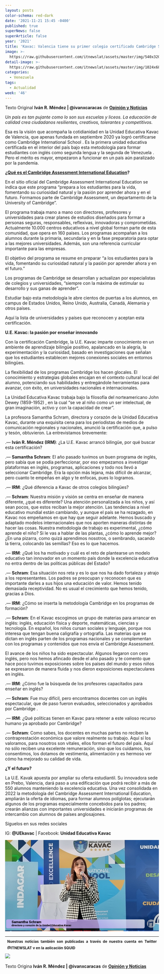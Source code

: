 ```yaml
---
layout: posts
color-schema: red-dark
date: '2021-11-21 15:45 -0400'
published: true
superNews: false
superArticle: false
year: '2021'
title: 'Kavac: Valencia tiene su primer colegio certificado Cambridge School'
image: >-
  https://raw.githubusercontent.com/itnewslat/assets/master/img/540x320/Samantha-Schram-p.jpg
detail-image: >-
  https://raw.githubusercontent.com/itnewslat/assets/master/img/1024x680/Samantha-Schram-g.jpg
categories:
  - Venezuela
tags:
  - Actualidad
week: '46'
---
```

Texto Original **Iván R. Méndez | @ivanxcaracas** de [**Opinión y Noticias**](https://www.opinionynoticias.com/noticiaseducativas/40413-kavac) 


_Un país es tan pujante como lo son sus escuelas y liceos. La educación de calidad crea ciudadanos resilientes, creativos, tolerantes y competitivos._

Esa es la visión que acompaña la cotidianidad en la Unidad Educativa Kavac de Valencia, que apenas fundada en septiembre 2020 ya logró certificarse como  Cambridge International School  . Es la primera unidad educativa certificada en el interior del país bajo esta metodología para formar estudiantes con inglés como segunda lengua y la segunda de Venezuela . Pero el mérito es mayor, empezaron a funcionar en un país aún paralizado por la pandemia. 

**¿[Qué es el Cambridge Assessment International Education](https://www.cambridgeinternational.org/languages/spanish/)?**

En el sitio oficial del Cambridge Assessment International Education  se indica que este programa “prepara a los estudiantes para la vida, fomentando su curiosidad natural y la pasión por aprender ahora y en el futuro. Formamos parte de Cambridge Assessment, un departamento de la University of Cambridge”.

El programa trabaja mano a mano con directores, profesores y universidades para crear planes de estudios diseñados para formar a personas seguras, responsables, reflexivas, innovadoras y comprometidas. Actualmente 10.000 centros educativos a nivel global forman parte de esta comunidad, que opera en 160 países. Los programas acompañan a los alumnos durante la primaria, secundaria y en la fase preparatoria para optar a las mejores universidades. Además, son una referencia curricular importante para las empresas.

El objetivo del programa se resume en preparar “a los estudiantes para la vida, fomentando su curiosidad natural y la pasión por aprender ahora y en el futuro.” 

Los programas de Cambridge se desarrollan y actualizan por especialistas de colegios y universidades, “siempre con la máxima de estimular su desarrollo y sus ganas de aprender”.

Estudiar bajo esta metodología le abre cientos de puertas a los alumnos, en campus  de Estados Unidos, Reino Unido, Australia, Canadá, Alemania y otros países.

Aquí   la lista de universidades y países que reconocen y aceptan esta certificación. 

**U.E. Kavac: la pasión por enseñar innovando**

Con la certificación Cambridge, la U.E. Kavac imparte conocimiento en un ambiente de aprendizaje bilingüe positivo, apalancado en la alegría, la experimentación y la curiosidad, basado en investigaciones que señalan que los estudiantes  establecen  mejores conexiones sociales en entornos bilingües.

La flexibilidad de los programas Cambridge los hacen glocales. El conocimiento y estrategias globales encajan en el contexto cultural local del alumno, potenciando sus habilidades y entregándole herramientas para avanzar, con éxito, en universidades nacionales e internacionales.

La Unidad Educativa Kavac trabaja bajo la filosofía del norteamericano John Dewey (1859-1952) ,  en la cual “se ve al niño como un ser intelectual, de gran imaginación, activo y con la capacidad de crear”.

La profesora Samantha Schram, directora y corazón de la Unidad Educativa Kavac, durante una exquisita cena para los  periodistas de  medios de comunicación  regionales  y nacionales, anunció la certificación que, a pulso y tesón, obtuvieron. La entrevistamos brevemente:

.— **Iván R. Méndez (IRM)**: ¿La U.E. Kavac arrancó bilingüe, por qué buscar esta certificación?

.—  **Samantha Schram**: El año pasado tuvimos un buen programa de inglés, pero sabía que se podía perfeccionar, por eso empezamos a investigar plataformas en inglés, programas, aplicaciones  y todo nos llevó a seleccionar Cambridge. Era la opción más lejana, más difícil de alcanzar, pero cuanto te empeñas en algo y te enfocas, pues lo logramos.

.— **IRM**: ¿Qué diferencia a Kavac de otros colegios bilingües?

.— **Schram**: Nuestra misión y visión se centra en enseñar de manera diferente, ¿qué es diferente? Una atención personalizada a los niños, y así sean pocos, que estos reciban la mejor atención. Las tendencias a nivel educativo mundial están cambiando, y aunque el país se ha rezagado, en Kavac nos empeñamos en que hay que seguir adelante. Hemos buscado y adaptado modelos internacionales que nos aporten maneras distintas de hacer las cosas. Nuestra metodología de trabajo es experimental, ¿cómo aprende el niño? Si le vas a hablar de las plantas, ¿cómo lo aprende mejor? ¿En una pizarra, como quizá aprendimos nosotros, o sembrando, sacando la tierra, colocando las semillas? Eso es lo que hacemos.

.— **IRM**: ¿Qué los ha motivado y cuál es el reto de plantearse un modelo educativo tan innovador en un momento país donde la excelencia educativa no entra dentro de las políticas públicas del Estado?

.— **Schram**: Esa situación nos reta y es lo que nos ha dado fortaleza y atrajo a los representantes. Los padres se preocupan y reconocen que es importante darles a sus hijos una educación de valor. Hemos tenido demasiada receptividad. No es usual el crecimiento que hemos tenido, gracias a Dios. 

.— **IRM**: ¿Cómo se inserta la metodología Cambridge en los programas de formación?

.— **Schram**: En el Kavac escogimos un grupo de materias para arrancar en inglés: inglés, educación física y deporte, matemáticas, ciencias  y tecnología. En español, los niños cursan sociales y lenguaje, porque nos interesa que tengan buena caligrafía y ortografía. Las materias que se dictan en inglés parten de los programas nacionales y se complementan con los programas y contenidos que  nos envía el Cambridge Assessment.

El avance de los niños ha sido espectacular. Algunos llegaron con cero inglés, pero nos hemos afincado desde el año pasado y te comento que hace poco tuvimos exposiciones sobre los países del mundo y esos niños se expresaron de manera fluida y nos dieron exposiciones espectaculares en inglés.

.— **IRM**: ¿Cómo fue la búsqueda de los profesores capacitados para enseñar en inglés?

.— **Schram**: Fue muy difícil, pero encontramos docentes con un inglés espectacular, que de paso fueron evaluados, seleccionados y aprobados por Cambridge .
 
.— **IRM**: ¿Qué políticas tienen en Kavac para retener a este valioso recurso humano ya aprobado por Cambridge?

.— **Schram**: Como sabes, los docentes en muchas partes no reciben la contraprestación económica que valore realmente su trabajo. Aquí sí los valoramos, para nosotros son vitales, ellos forman el futuro del país.  Aquí no sólo reciben una excelente remuneración, sino que los cuidamos, los consentimos, los dotamos de vestimenta, alimentación y es hermoso ver cómo ha mejorado su calidad de vida.

**¿Y el futuro?**

La U.E. Kavak apuesta por ampliar su oferta estudiantil. Su innovadora sede en Prebo, Valencia, dará paso a una edificación que podrá recibir a más de 550 alumnos manteniendo la excelencia educativa. Una vez consolidada en 2022 la metodología del Cambridge Assessment International Education, ampliarán la oferta de idiomas, para formar alumnos políglotas; ejecutarán algunos de los programas especialmente concebidos para los padres; crearán alianzas con importantes universidades  e iniciarán programas de intercambio con alumnos de países anglosajones.

Síguelos en sus redes sociales

IG: **@UEkavac** | Facebook: **Unidad Educativa Kavac**

![](https://raw.githubusercontent.com/itnewslat/assets/master/img/540x320/Samantha-Schram-p.jpg)

<table style="height: 42px;" width="569">
<tbody>
<tr>
<td style="text-align: justify;"><sub><strong>Nuestras noticias también son publicadas a través de nuestra cuenta en Twitter <a href="https://twitter.com/itnewslat?lang=es">@ITNEWSLAT</a> y en la aplicación <a href="https://squidapp.co/en/">SQUID</a></strong></sub></td>
</tr>
</tbody>
</table>

<img src="https://tracker.metricool.com/c3po.jpg?hash=56f88a41e39ab42c063cc51676587a04"/>


Texto Origina **Iván R. Méndez | @ivanxcaracas** de [**Opinión y Noticias**](https://www.opinionynoticias.com/noticiaseducativas/40413-kavac) 
